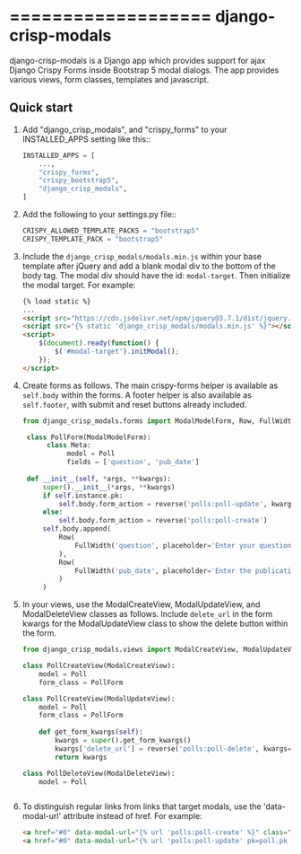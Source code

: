 ===================
django-crisp-modals
===================

django-crisp-modals is a Django app which provides support for ajax Django Crispy Forms
inside Bootstrap 5 modal dialogs.  The app provides various views, form classes, templates and 
javascript.


Quick start
-----------

1. Add "django_crisp_modals", and "crispy_forms" to your INSTALLED_APPS setting like this::
    ```python
    INSTALLED_APPS = [
        ...,
        "crispy_forms",
        "crispy_bootstrap5",
        "django_crisp_modals",
    ]
2. Add the following to your settings.py file::

    ```python
    CRISPY_ALLOWED_TEMPLATE_PACKS = "bootstrap5"
    CRISPY_TEMPLATE_PACK = "bootstrap5"

3. Include the `django_crisp_modals/modals.min.js` within your base template after jQuery
   and add a blank modal div to the bottom of the body tag.  The modal div should have the id: `modal-target`. 
   Then initialize the modal target.  For example:

    ```html  
    {% load static %}
    ...
    <script src="https://cdn.jsdelivr.net/npm/jquery@3.7.1/dist/jquery.min.js"></script>
    <script src="{% static 'django_crisp_modals/modals.min.js' %}"></script>
    <script>
        $(document).ready(function() {
            $('#modal-target').initModal();
        });
    </script>
   
4. Create forms as follows. The main crispy-forms helper is available as `self.body` within the forms. 
   A footer helper is also available as `self.footer`, with submit and reset buttons already included.
   
   ```python
   from django_crisp_modals.forms import ModalModelForm, Row, FullWidth

    class PollForm(ModalModelForm):
         class Meta:
              model = Poll
              fields = ['question', 'pub_date']
    
    def __init__(self, *args, **kwargs):
        super().__init__(*args, **kwargs)
        if self.instance.pk:
            self.body.form_action = reverse('polls:poll-update', kwargs={'pk': self.instance.pk})
        else:
            self.body.form_action = reverse('polls:poll-create')
        self.body.append(
            Row(
                FullWidth('question', placeholder='Enter your question'),
            ),
            Row(
                FullWidth('pub_date', placeholder='Enter the publication date'),
            )
        )

5. In your views, use the ModalCreateView, ModalUpdateView, and ModalDeleteView classes as follows. Include
   `delete_url` in the form kwargs for the ModalUpdateView class to show the delete button within the form.
    
    ```python
    from django_crisp_modals.views import ModalCreateView, ModalUpdateView, ModalDeleteView

    class PollCreateView(ModalCreateView):
        model = Poll
        form_class = PollForm

    class PollCreateView(ModalUpdateView):
        model = Poll
        form_class = PollForm
        
        def get_form_kwargs(self):
            kwargs = super().get_form_kwargs()
            kwargs['delete_url'] = reverse('polls:poll-delete', kwargs={'pk': self.object.pk})
            return kwargs
   
    class PollDeleteView(ModalDeleteView):
        model = Poll
   

    
6. To distinguish regular links from links that target modals, use the 'data-modal-url' attribute instead of href.
   For example:

    ```html
    <a href="#0" data-modal-url="{% url 'polls:poll-create' %}" class="modal-link">Create Poll</a>
    <a href="#0" data-modal-url="{% url 'polls:poll-update' pk=poll.pk %}">Update Poll</a>